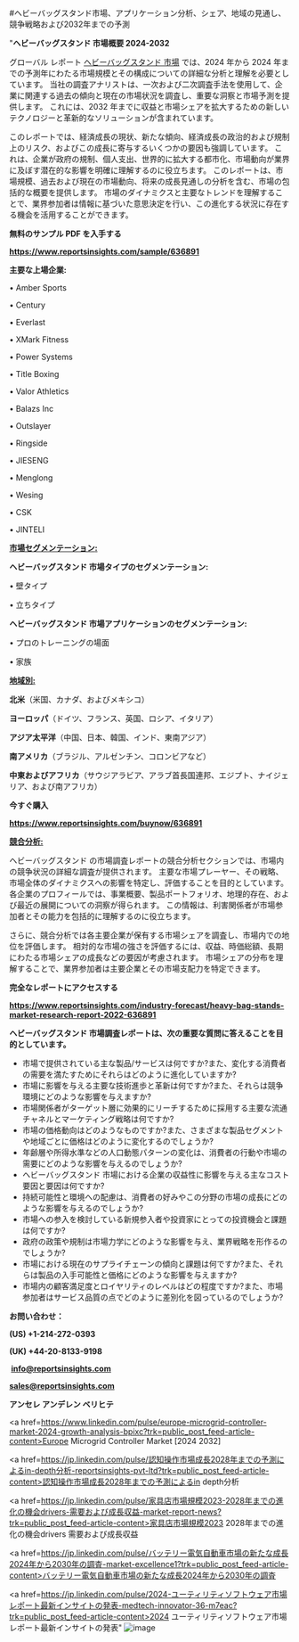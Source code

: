 #ヘビーバッグスタンド市場、アプリケーション分析、シェア、地域の見通し、競争戦略および2032年までの予測

"<strong>ヘビーバッグスタンド 市場概要 2024-2032</strong>

グローバル レポート <a href=https://www.reportsinsights.com/sample/636891>ヘビーバッグスタンド 市場</a> では、2024 年から 2024 年までの予測年にわたる市場規模とその構成についての詳細な分析と理解を必要としています。 当社の調査アナリストは、一次および二次調査手法を使用して、企業に関連する過去の傾向と現在の市場状況を調査し、重要な洞察と市場予測を提供します。 これには、2032 年までに収益と市場シェアを拡大​​するための新しいテクノロジーと革新的なソリューションが含まれています。

このレポートでは、経済成長の現状、新たな傾向、経済成長の政治的および規制上のリスク、およびこの成長に寄与するいくつかの要因も強調しています。 これは、企業が政府の規制、個人支出、世界的に拡大する都市化、市場動向が業界に及ぼす潜在的な影響を明確に理解するのに役立ちます。 このレポートは、市場規模、過去および現在の市場動向、将来の成長見通しの分析を含む、市場の包括的な概要を提供します。 市場のダイナミクスと主要なトレンドを理解することで、業界参加者は情報に基づいた意思決定を行い、この進化する状況に存在する機会を活用することができます。

<strong><b>無料のサンプル PDF を入手する</b></strong>

<a href=https://www.reportsinsights.com/sample/636891><strong><u>https://www.reportsinsights.com/sample/636891</u></strong></a>

<strong>主要な上場企業:</strong>

• Amber Sports

• Century

• Everlast

• XMark Fitness

• Power Systems

• Title Boxing

• Valor Athletics

• Balazs Inc

• Outslayer

• Ringside

• JIESENG

• Menglong

• Wesing

• CSK

• JINTELI

<strong><u>市場セグメンテーション</u></strong><strong><u>:</u></strong>

<strong>ヘビーバッグスタンド 市場タイプのセグメンテーション:</strong>

• 壁タイプ

• 立ちタイプ

<strong>ヘビーバッグスタンド 市場アプリケーションのセグメンテーション:</strong>

• プロのトレーニングの場面

• 家族

<strong><u>地域別</u></strong><strong><u>:</u></strong>

<strong>北米</strong>（米国、カナダ、およびメキシコ）

<strong>ヨーロッパ</strong>（ドイツ、フランス、英国、ロシア、イタリア）

<strong>アジア太平洋</strong>（中国、日本、韓国、インド、東南アジア）

<strong>南アメリカ</strong>（ブラジル、アルゼンチン、コロンビアなど）

<strong>中東およびアフリカ</strong>（サウジアラビア、アラブ首長国連邦、エジプト、ナイジェリア、および南アフリカ）

<strong>今すぐ購入</strong>

<a href=https://www.reportsinsights.com/buynow/636891><strong><u>https://www.reportsinsights.com/buynow/636891</u></strong></a>

<strong><u>競合分析:</u></strong>

ヘビーバッグスタンド の市場調査レポートの競合分析セクションでは、市場内の競争状況の詳細な調査が提供されます。 主要な市場プレーヤー、その戦略、市場全体のダイナミクスへの影響を特定し、評価することを目的としています。 各企業のプロフィールでは、事業概要、製品ポートフォリオ、地理的存在、および最近の展開についての洞察が得られます。 この情報は、利害関係者が市場参加者とその能力を包括的に理解するのに役立ちます。

さらに、競合分析では各主要企業が保有する市場シェアを調査し、市場内での地位を評価します。 相対的な市場の強さを評価するには、収益、時価総額、長期にわたる市場シェアの成長などの要因が考慮されます。 市場シェアの分布を理解することで、業界参加者は主要企業とその市場支配力を特定できます。

<strong>完全なレポートにアクセスする</strong>

<a href=https://www.reportsinsights.com/industry-forecast/heavy-bag-stands-market-research-report-2022-636891><strong><u><b>https://www.reportsinsights.com/industry-forecast/heavy-bag-stands-market-research-report-2022-636891</b></u></strong></a>

<strong><b>ヘビーバッグスタンド 市場調査レポートは、次の重要な質問に答えることを目的としています。</b></strong>
<ul>
  <li>市場で提供されている主な製品/サービスは何ですか?また、変化する消費者の需要を満たすためにそれらはどのように進化していますか?</li>
  <li>市場に影響を与える主要な技術進歩と革新は何ですか?また、それらは競争環境にどのような影響を与えますか?</li>
  <li>市場関係者がターゲット層に効果的にリーチするために採用する主要な流通チャネルとマーケティング戦略は何ですか?</li>
  <li>市場の価格動向はどのようなものですか?また、さまざまな製品セグメントや地域ごとに価格はどのように変化するのでしょうか?</li>
  <li>年齢層や所得水準などの人口動態パターンの変化は、消費者の行動や市場の需要にどのような影響を与えるのでしょうか?</li>
  <li>ヘビーバッグスタンド 市場における企業の収益性に影響を与える主なコスト要因と要因は何ですか?</li>
  <li>持続可能性と環境への配慮は、消費者の好みやこの分野の市場の成長にどのような影響を与えるのでしょうか?</li>
  <li>市場への参入を検討している新規参入者や投資家にとっての投資機会と課題は何ですか?</li>
  <li>政府の政策や規制は市場力学にどのような影響を与え、業界戦略を形作るのでしょうか?</li>
  <li>市場における現在のサプライチェーンの傾向と課題は何ですか?また、それらは製品の入手可能性と価格にどのような影響を与えますか?</li>
  <li>市場内の顧客満足度とロイヤリティのレベルはどの程度ですか?また、市場参加者はサービス品質の点でどのように差別化を図っているのでしょうか?</li>
</ul>
<strong>お問い合わせ：</strong>

<strong>(US) +1-214-272-0393</strong>

<strong>(UK) +44-20-8133-9198</strong>

<strong> </strong><a href=info@reportsinsights.com><strong><u>info@reportsinsights.com</u></strong></a>

<a href=sales@reportsinsights.com><strong><u>sales@reportsinsights.com</u></strong></a>

<strong>アンセレ アンデレン ベリヒテ</strong>

<a href=https://www.linkedin.com/pulse/europe-microgrid-controller-market-2024-growth-analysis-bpixc?trk=public_post_feed-article-content>Europe Microgrid Controller Market [2024 2032]</a>

<a href=https://jp.linkedin.com/pulse/認知操作市場成長2028年までの予測によるin-depth分析-reportsinsights-pvt-ltd?trk=public_post_feed-article-content>認知操作市場成長2028年までの予測によるin depth分析</a>

<a href=https://jp.linkedin.com/pulse/家具店市場規模2023-2028年までの進化の機会drivers-需要および成長収益-market-report-news?trk=public_post_feed-article-content>家具店市場規模2023 2028年までの進化の機会drivers 需要および成長収益</a>

<a href=https://jp.linkedin.com/pulse/バッテリー電気自動車市場の新たな成長2024年から2030年の調査-market-excellence1?trk=public_post_feed-article-content>バッテリー電気自動車市場の新たな成長2024年から2030年の調査</a>

<a href=https://jp.linkedin.com/pulse/2024-ユーティリティソフトウェア市場レポート最新インサイトの発表-medtech-innovator-36-m7eac?trk=public_post_feed-article-content>2024 ユーティリティソフトウェア市場レポート最新インサイトの発表</a>"
![image](https://github.com/aanak123/RIMarketer1/assets/158471119/934d660a-e30e-4912-aa31-2b8d5ff264a6)
